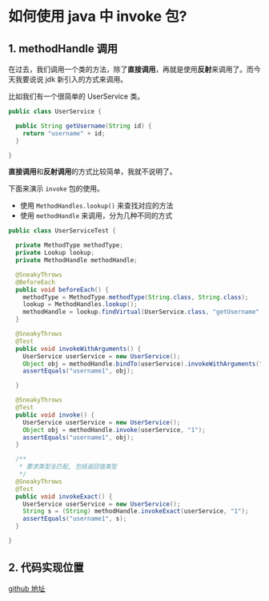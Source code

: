 # 如何使用 java 中 invoke 包?


## 1. methodHandle 调用

在过去，我们调用一个类的方法，除了**直接调用**，再就是使用**反射**来调用了。而今天我要说说 jdk 新引入的方式来调用。

比如我们有一个很简单的 UserService 类。

```java
public class UserService {

  public String getUsername(String id) {
    return "username" + id;
  }

}
```

**直接调用**和**反射调用**的方式比较简单，我就不说明了。

下面来演示 `invoke` 包的使用。

* 使用 `MethodHandles.lookup()` 来查找对应的方法
* 使用 `methodHandle` 来调用，分为几种不同的方式

```java
public class UserServiceTest {

  private MethodType methodType;
  private Lookup lookup;
  private MethodHandle methodHandle;

  @SneakyThrows
  @BeforeEach
  public void beforeEach() {
    methodType = MethodType.methodType(String.class, String.class);
    lookup = MethodHandles.lookup();
    methodHandle = lookup.findVirtual(UserService.class, "getUsername", methodType);
  }

  @SneakyThrows
  @Test
  public void invokeWithArguments() {
    UserService userService = new UserService();
    Object obj = methodHandle.bindTo(userService).invokeWithArguments("1");
    assertEquals("username1", obj);

  }

  @SneakyThrows
  @Test
  public void invoke() {
    UserService userService = new UserService();
    Object obj = methodHandle.invoke(userService, "1");
    assertEquals("username1", obj);
  }

  /**
   * 要求类型全匹配, 包括返回值类型
   */
  @SneakyThrows
  @Test
  public void invokeExact() {
    UserService userService = new UserService();
    String s = (String) methodHandle.invokeExact(userService, "1");
    assertEquals("username1", s);
  }

}
```

## 2. 代码实现位置

[github 地址](https://github.com/ooooo-youwillsee/java-framework-guide/blob/main/spring-boot-methodHandler)

